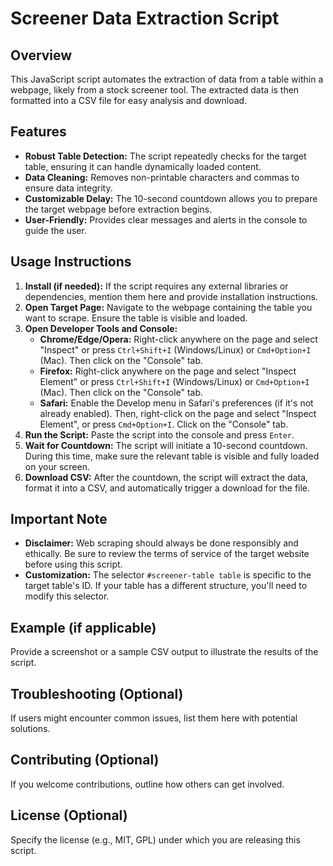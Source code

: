 # Screener Data Extraction Script

## Overview

This JavaScript script automates the extraction of data from a table within a webpage, likely from a stock screener tool. The extracted data is then formatted into a CSV file for easy analysis and download.

## Features

* **Robust Table Detection:**  The script repeatedly checks for the target table, ensuring it can handle dynamically loaded content.
* **Data Cleaning:** Removes non-printable characters and commas to ensure data integrity.
* **Customizable Delay:**  The 10-second countdown allows you to prepare the target webpage before extraction begins.
* **User-Friendly:** Provides clear messages and alerts in the console to guide the user.

## Usage Instructions

1. **Install (if needed):** If the script requires any external libraries or dependencies, mention them here and provide installation instructions.
2. **Open Target Page:** Navigate to the webpage containing the table you want to scrape. Ensure the table is visible and loaded.
3. **Open Developer Tools and Console:**
    * **Chrome/Edge/Opera:** Right-click anywhere on the page and select "Inspect" or press `Ctrl+Shift+I` (Windows/Linux) or `Cmd+Option+I` (Mac). Then click on the "Console" tab.
    * **Firefox:** Right-click anywhere on the page and select "Inspect Element" or press `Ctrl+Shift+I` (Windows/Linux) or `Cmd+Option+I` (Mac). Then click on the "Console" tab.
    * **Safari:** Enable the Develop menu in Safari's preferences (if it's not already enabled). Then, right-click on the page and select "Inspect Element", or press `Cmd+Option+I`. Click on the "Console" tab.
4. **Run the Script:** Paste the script into the console and press `Enter`. 
5. **Wait for Countdown:** The script will initiate a 10-second countdown. During this time, make sure the relevant table is visible and fully loaded on your screen.
6. **Download CSV:** After the countdown, the script will extract the data, format it into a CSV, and automatically trigger a download for the file.

## Important Note

* **Disclaimer:** Web scraping should always be done responsibly and ethically. Be sure to review the terms of service of the target website before using this script.
* **Customization:** The selector `#screener-table table` is specific to the target table's ID.  If your table has a different structure, you'll need to modify this selector.

## Example (if applicable)

Provide a screenshot or a sample CSV output to illustrate the results of the script.

## Troubleshooting (Optional)

If users might encounter common issues, list them here with potential solutions.

## Contributing (Optional)

If you welcome contributions, outline how others can get involved.

## License (Optional)

Specify the license (e.g., MIT, GPL) under which you are releasing this script.
